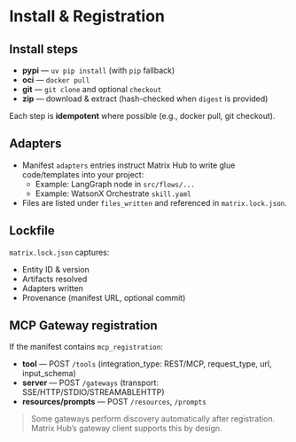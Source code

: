# Install & Registration

## Install steps

- **pypi** — `uv pip install` (with `pip` fallback)
- **oci** — `docker pull`
- **git** — `git clone` and optional `checkout`
- **zip** — download & extract (hash-checked when `digest` is provided)

Each step is **idempotent** where possible (e.g., docker pull, git checkout).

## Adapters

- Manifest `adapters` entries instruct Matrix Hub to write glue code/templates into your project:
  - Example: LangGraph node in `src/flows/...`
  - Example: WatsonX Orchestrate `skill.yaml`
- Files are listed under `files_written` and referenced in `matrix.lock.json`.

## Lockfile

`matrix.lock.json` captures:
- Entity ID & version
- Artifacts resolved
- Adapters written
- Provenance (manifest URL, optional commit)

## MCP Gateway registration

If the manifest contains `mcp_registration`:
- **tool** — POST `/tools` (integration_type: REST/MCP, request_type, url, input_schema)
- **server** — POST `/gateways` (transport: SSE/HTTP/STDIO/STREAMABLEHTTP)
- **resources/prompts** — POST `/resources`, `/prompts`

> Some gateways perform discovery automatically after registration. Matrix Hub’s gateway client supports this by design.

